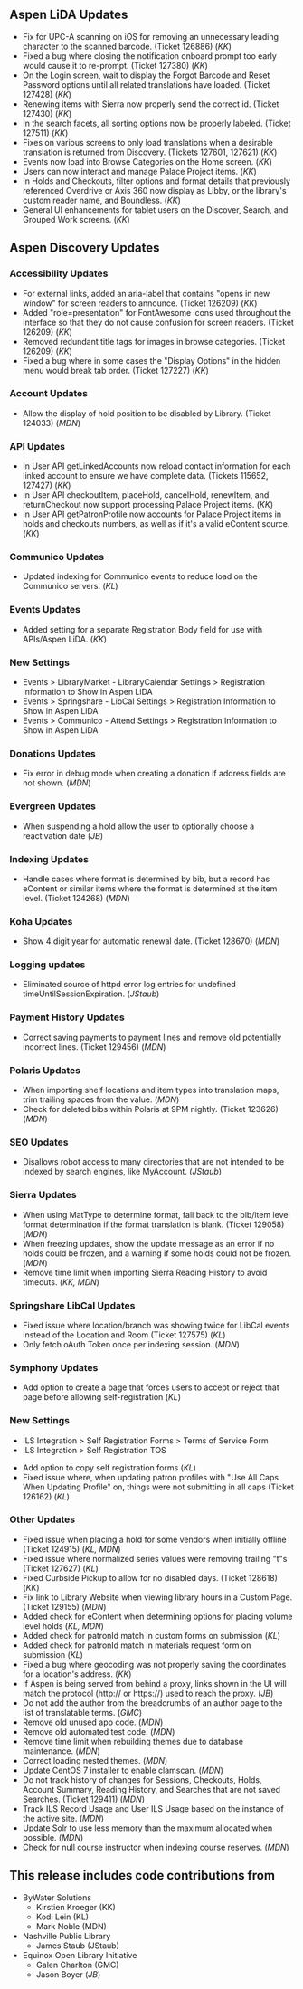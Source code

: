 ## Aspen LiDA Updates
- Fix for UPC-A scanning on iOS for removing an unnecessary leading character to the scanned barcode. (Ticket 126886) (*KK*)
- Fixed a bug where closing the notification onboard prompt too early would cause it to re-prompt. (Ticket 127380) (*KK*)
- On the Login screen, wait to display the Forgot Barcode and Reset Password options until all related translations have loaded. (Ticket 127428) (*KK*)
- Renewing items with Sierra now properly send the correct id. (Ticket 127430) (*KK*)
- In the search facets, all sorting options now be properly labeled. (Ticket 127511) (*KK*)
- Fixes on various screens to only load translations when a desirable translation is returned from Discovery. (Tickets 127601, 127621) (*KK*)
- Events now load into Browse Categories on the Home screen. (*KK*)
- Users can now interact and manage Palace Project items. (*KK*)
- In Holds and Checkouts, filter options and format details that previously referenced Overdrive or Axis 360 now display as Libby, or the library's custom reader name, and Boundless. (*KK*)
- General UI enhancements for tablet users on the Discover, Search, and Grouped Work screens. (*KK*)

## Aspen Discovery Updates
### Accessibility Updates
- For external links, added an aria-label that contains "opens in new window" for screen readers to announce. (Ticket 126209) (*KK*)
- Added "role=presentation" for FontAwesome icons used throughout the interface so that they do not cause confusion for screen readers. (Ticket 126209) (*KK*)
- Removed redundant title tags for images in browse categories. (Ticket 126209) (*KK*)
- Fixed a bug where in some cases the "Display Options" in the hidden menu would break tab order. (Ticket 127227) (*KK*)

### Account Updates
- Allow the display of hold position to be disabled by Library. (Ticket 124033) (*MDN*)

### API Updates
- In User API getLinkedAccounts now reload contact information for each linked account to ensure we have complete data. (Tickets 115652, 127427)  (*KK*)
- In User API checkoutItem, placeHold, cancelHold, renewItem, and returnCheckout now support processing Palace Project items. (*KK*)
- In User API getPatronProfile now accounts for Palace Project items in holds and checkouts numbers, as well as if it's a valid eContent source. (*KK*)

### Communico Updates
- Updated indexing for Communico events to reduce load on the Communico servers. (*KL*)

### Events Updates
- Added setting for a separate Registration Body field for use with APIs/Aspen LiDA. (*KK*)

<div markdown="1" class="settings">

### New Settings
- Events > LibraryMarket - LibraryCalendar Settings > Registration Information to Show in Aspen LiDA
- Events > Springshare - LibCal Settings > Registration Information to Show in Aspen LiDA
- Events > Communico - Attend Settings > Registration Information to Show in Aspen LiDA
</div>

### Donations Updates
- Fix error in debug mode when creating a donation if address fields are not shown. (*MDN*) 

### Evergreen Updates
- When suspending a hold allow the user to optionally choose a reactivation date (*JB*)

### Indexing Updates
- Handle cases where format is determined by bib, but a record has eContent or similar items where the format is determined at the item level. (Ticket 124268) (*MDN*)

### Koha Updates
- Show 4 digit year for automatic renewal date. (Ticket 128670) (*MDN*)

### Logging updates
- Eliminated source of httpd error log entries for undefined timeUntilSessionExpiration. (*JStaub*)

### Payment History Updates
- Correct saving payments to payment lines and remove old potentially incorrect lines. (Ticket 129456) (*MDN*)

### Polaris Updates
- When importing shelf locations and item types into translation maps, trim trailing spaces from the value. (*MDN*)
- Check for deleted bibs within Polaris at 9PM nightly. (Ticket 123626) (*MDN*)

### SEO Updates
- Disallows robot access to many directories that are not intended to be indexed by search engines, like MyAccount. (*JStaub*)

### Sierra Updates
- When using MatType to determine format, fall back to the bib/item level format determination if the format translation is blank. (Ticket 129058) (*MDN*)
- When freezing updates, show the update message as an error if no holds could be frozen, and a warning if some holds could not be frozen. (*MDN*)
- Remove time limit when importing Sierra Reading History to avoid timeouts. (*KK, MDN*)

### Springshare LibCal Updates
- Fixed issue where location/branch was showing twice for LibCal events instead of the Location and Room (Ticket 127575) (*KL*)
- Only fetch oAuth Token once per indexing session. (*MDN*) 

### Symphony Updates
- Add option to create a page that forces users to accept or reject that page before allowing self-registration (*KL*)

<div markdown="1" class="settings">

### New Settings
- ILS Integration > Self Registration Forms > Terms of Service Form
- ILS Integration > Self Registration TOS
</div>

- Add option to copy self registration forms (*KL*)
- Fixed issue where, when updating patron profiles with "Use All Caps When Updating Profile" on, things were not submitting in all caps (Ticket 126162) (*KL*)

### Other Updates
- Fixed issue when placing a hold for some vendors when initially offline (Ticket 124915) (*KL, MDN*)
- Fixed issue where normalized series values were removing trailing "t"s (Ticket 127627) (*KL*)
- Fixed Curbside Pickup to allow for no disabled days. (Ticket 128618) (*KK*)
- Fix link to Library Website when viewing library hours in a Custom Page. (Ticket 129155) (*MDN*)
- Added check for eContent when determining options for placing volume level holds (*KL, MDN*)
- Added check for patronId match in custom forms on submission (*KL*)
- Added check for patronId match in materials request form on submission (*KL*)
- Fixed a bug where geocoding was not properly saving the coordinates for a location's address. (*KK*)
- If Aspen is being served from behind a proxy, links shown in the UI will match the protocol (http:// or https://) used to reach the proxy. (*JB*)
- Do not add the author from the breadcrumbs of an author page to the list of translatable terms. (*GMC*)
- Remove old unused app code. (*MDN*)
- Remove old automated test code. (*MDN*)
- Remove time limit when rebuilding themes due to database maintenance. (*MDN*)
- Correct loading nested themes. (*MDN*)
- Update CentOS 7 installer to enable clamscan. (*MDN*) 
- Do not track history of changes for Sessions, Checkouts, Holds, Account Summary, Reading History, and Searches that are not saved Searches. (Ticket 129411) (*MDN*)
- Track ILS Record Usage and User ILS Usage based on the instance of the active site. (*MDN*)
- Update Solr to use less memory than the maximum allocated when possible. (*MDN*)
- Check for null course instructor when indexing course reserves. (*MDN*)

## This release includes code contributions from
- ByWater Solutions
    - Kirstien Kroeger (KK)
    - Kodi Lein (KL)
    - Mark Noble (MDN)
- Nashville Public Library
    - James Staub (JStaub)
- Equinox Open Library Initiative
    - Galen Charlton (GMC)
    - Jason Boyer (*JB*)